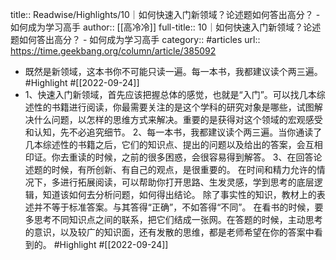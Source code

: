 title:: Readwise/Highlights/10｜如何快速入门新领域？论述题如何答出高分？ - 如何成为学习高手
author:: [[高冷冷]]
full-title:: 10｜如何快速入门新领域？论述题如何答出高分？ - 如何成为学习高手
category:: #articles
url:: https://time.geekbang.org/column/article/385092

- 既然是新领域，这本书你不可能只读一遍。每一本书，我都建议读个两三遍。 #Highlight #[[2022-09-24]]
- 1、快速入门新领域，首先应该把握总体的感觉，也就是“入门”。可以找几本综述性的书籍进行阅读，你最需要关注的是这个学科的研究对象是哪些，试图解决什么问题，以怎样的思维方式来解决。重要的是获得对这个领域的宏观感受和认知，先不必追究细节。
  2、每一本书，我都建议读个两三遍。当你通读了几本综述性的书籍之后，它们的知识点、提出的问题以及给出的答案，会互相印证。你去重读的时候，之前的很多困惑，会很容易得到解答。
  3、在回答论述题的时候，有所创新、有自己的观点，是很重要的。
  在时间和精力允许的情况下，多进行拓展阅读，可以帮助你打开思路、生发灵感，学到思考的底层逻辑，知道该如何去分析问题，如何得出结论。
  除了事实性的知识，教材上的表述并不等于标准答案。与其答得“正确”，不如答得“不同”。
  在看书的时候，要多思考不同知识点之间的联系，把它们结成一张网。在答题的时候，主动思考的意识，以及较广的知识面，还有发散的思维，都是老师希望在你的答案中看到的。 #Highlight #[[2022-09-24]]